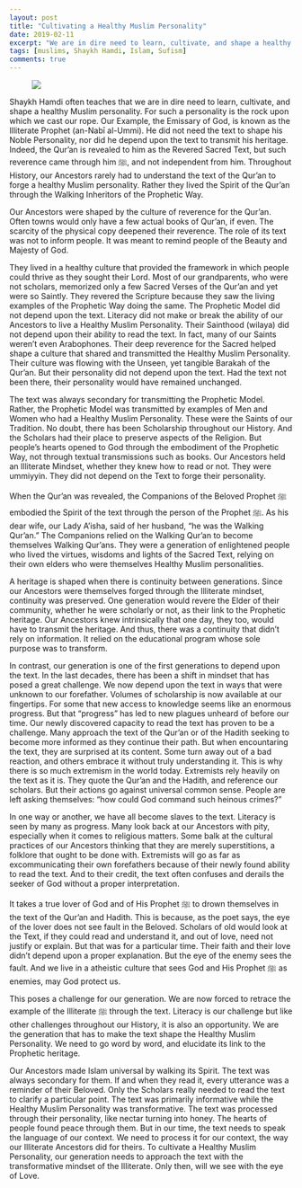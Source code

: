 ```yaml
---
layout: post
title: "Cultivating a Healthy Muslim Personality"
date: 2019-02-11
excerpt: "We are in dire need to learn, cultivate, and shape a healthy Muslim personality."
tags: [muslims, Shaykh Hamdi, Islam, Sufism]
comments: true
---
```


<figure>
	<img src="https://www.lisamcloughlinart.com/wp-content/uploads/2016/09/treelungs.png">
</figure>

Shaykh Hamdi often teaches that we are in dire need to learn, cultivate, and shape a healthy Muslim personality. For such a personality is the rock upon which we cast our rope. Our Example, the Emissary of God, is known as the Illiterate Prophet (an-Nabī al-Ummi). He did not need the text to shape his Noble Personality, nor did he depend upon the text to transmit his heritage. Indeed, the Qur’an is revealed to him as the Revered Sacred Text, but such reverence came through him ﷺ, and not independent from him. Throughout History, our Ancestors rarely had to understand the text of the Qur’an to forge a healthy Muslim personality. Rather they lived the Spirit of the Qur’an through the Walking Inheritors of the Prophetic Way.

Our Ancestors were shaped by the culture of reverence for the Qur’an. Often towns would only have a few actual books of Qur’an, if even. The scarcity of the physical copy deepened their reverence. The role of its text was not to inform people. It was meant to remind people of the Beauty and Majesty of God.

They lived in a healthy culture that provided the framework in which people could thrive as they sought their Lord. Most of our grandparents, who were not scholars, memorized only a few Sacred Verses of the Qur’an and yet were so Saintly. They revered the Scripture because they saw the living examples of the Prophetic Way doing the same.  The Prophetic Model did not depend upon the text. Literacy did not make or break the ability of our Ancestors to live a Healthy Muslim Personality. Their Sainthood (wilaya) did not depend upon their ability to read the text. In fact, many of our Saints weren’t even Arabophones. Their deep reverence for the Sacred helped shape a culture that shared and transmitted the Healthy Muslim Personality. Their culture was flowing with the Unseen, yet tangible Barakah of the Qur’an.  But their personality did not depend upon the text. Had the text not been there, their personality would have remained unchanged.

The text was always secondary for transmitting the Prophetic Model. Rather, the Prophetic Model was transmitted by examples of Men and Women who had a Healthy Muslim Personality. These were the Saints of our Tradition. No doubt, there has been Scholarship throughout our History. And the Scholars had their place to preserve aspects of the Religion. But people’s hearts opened to God through the embodiment of the Prophetic Way, not through textual transmissions such as books. Our Ancestors held an Illiterate Mindset, whether they knew how to read or not. They were ummiyyin. They did not depend on the Text to forge their personality.

When the Qur’an was revealed, the Companions of the Beloved Prophet ﷺ embodied the Spirit of the text through the person of the Prophet ﷺ. As his dear wife, our Lady A’isha, said of her husband, “he was the Walking Qur’an.” The Companions relied on the Walking Qur’an to become themselves Walking Qur’ans. They were a generation of enlightened people who lived the virtues, wisdoms and lights of the Sacred Text, relying on their own elders who were themselves Healthy Muslim personalities.

A heritage is shaped when there is continuity between generations. Since our Ancestors were themselves forged through the Illiterate mindset, continuity was preserved. One generation would revere the Elder of their community, whether he were scholarly or not, as their link to the Prophetic heritage. Our Ancestors knew intrinsically that one day, they too, would have to transmit the heritage. And thus, there was a continuity that didn’t rely on information. It relied on the educational program whose sole purpose was to transform.

In contrast, our generation is one of the first generations to depend upon the text. In the last decades, there has been a shift in mindset that has posed a great challenge. We now depend upon the text in ways that were unknown to our forefather. Volumes of scholarship is now available at our fingertips. For some that new access to knowledge seems like an enormous progress. But that “progress” has led to new plagues unheard of before our time. Our newly discovered capacity to read the text has proven to be a challenge. Many approach the text of the Qur’an or of the Hadith seeking to become more informed as they continue their path. But when encountaring the text, they are surprised at its content. Some turn away out of a bad reaction, and others embrace it without truly understanding it. This is why there is so much extremism in the world today. Extremists rely heavily on the text as it is. They quote the Qur’an and the Hadith, and reference our scholars. But their actions go against universal common sense. People are left asking themselves: “how could God command such heinous crimes?”

In one way or another, we have all become slaves to the text. Literacy is seen by many as progress. Many look back at our Ancestors with pity, especially when it comes to religious matters. Some balk at the cultural practices of our Ancestors thinking that they are merely superstitions, a folklore that ought to be done with. Extremists will go as far as excommunicating their own forefathers because of their newly found ability to read the text. And to their credit, the text often confuses and derails the seeker of God without a proper interpretation.

It takes a true lover of God and of His Prophet ﷺ to drown themselves in the text of the Qur’an and Hadith. This is because, as the poet says, the eye of the lover does not see fault in the Beloved. Scholars of old would look at the Text, if they could read and understand it, and out of love, need not justify or explain. But that was for a particular time. Their faith and their love didn’t depend upon a proper explanation. But the eye of the enemy sees the fault. And we live in a atheistic culture that sees God and His Prophet ﷺ as enemies, may God protect us.

This poses a challenge for our generation. We are now forced to retrace the example of the Illiterate ﷺ through the text. Literacy is our challenge but like other challenges throughout our History, it is also an opportunity. We are the generation that has to make the text shape the Healthy Muslim Personality. We need to go word by word, and elucidate its link to the Prophetic heritage. 

Our Ancestors made Islam universal by walking its Spirit. The text was always secondary for them. If and when they read it, every utterance was a reminder of their Beloved. Only the Scholars really needed to read the text to clarify a particular point. The text was primarily informative while the Healthy Muslim Personality was transformative. The text was processed through their personality, like nectar turning into honey. The hearts of people found peace through them. But in our time, the text needs to speak the language of our context. We need to process it for our context, the way our Illiterate Ancestors did for theirs. To cultivate a Healthy Muslim Personality, our generation needs to approach the text with the transformative mindset of the Illiterate. Only then, will we see with the eye of Love.
